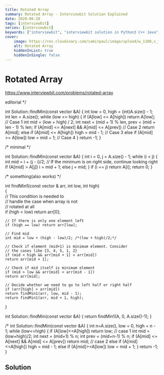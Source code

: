 ```yaml
---
title: Rotated Array
summary: Rotated Array - Interviewbit Solution Explained
date: 2020-06-20
tags: [interviewbit]
series: [interviewbit]
keywords: ["interviewbit", "interviewbit solution in Python3 C++ Java", "Rotated Array Solution Explained"]
cover:
    image: https://res.cloudinary.com/samirpaul/image/upload/w_1100,c_fit,co_rgb:FFFFFF,l_text:Arial_75_bold:Rotated Array - Solution Explained/problem-solving.webp
    alt: Rotated Array
    hiddenInList: true
    hiddenInSingle: false
---
```


# Rotated Array

https://www.interviewbit.com/problems/rotated-array

 editorial */

int Solution::findMin(const vector<int> &A) {
    int low = 0, high = (int)A.size() - 1;
    int len = A.size();
    while (low <= high) {
        if (A[low] <= A[high]) return A[low]; // Case 1
        int mid = (low + high) / 2;
        int next = (mid + 1) % len, prev = (mid + len - 1) % len;
        if (A[mid] <= A[next] && A[mid] <= A[prev]) // Case 2
            return A[mid];
        else if (A[mid] <= A[high]) high = mid - 1; // Case 3
        else if (A[mid] >= A[low]) low = mid + 1; // Case 4
    }
    return -1;
}

/* minimal */

int Solution::findMin(const vector<int> &A) {
    int i = 0, j = A.size() - 1;
    while (i < j) {
        int mid = i + (j - i)/2;
        // If the minimum is on right side, continue looking right
        if (A[mid] > A[j]) i = mid + 1;
        else j = mid;
    }
    if (i == j) return A[i];
    return 0;
}


/* something(also works) */

int findMin1(const vector<int> & arr, int low, int high)  
{  
    // This condition is needed to  
    // handle the case when array is not  
    // rotated at all  
    if (high < low) return arr[0];  
  
    // If there is only one element left  
    if (high == low) return arr[low];  
  
    // Find mid  
    int mid = low + (high - low)/2; /*(low + high)/2;*/
  
    // Check if element (mid+1) is minimum element. Consider  
    // the cases like {3, 4, 5, 1, 2}  
    if (mid < high && arr[mid + 1] < arr[mid])  
    return arr[mid + 1];  
  
    // Check if mid itself is minimum element  
    if (mid > low && arr[mid] < arr[mid - 1])  
    return arr[mid];  
  
    // Decide whether we need to go to left half or right half  
    if (arr[high] > arr[mid])  
    return findMin1(arr, low, mid - 1);  
    return findMin1(arr, mid + 1, high);  
} 


int Solution::findMin(const vector<int> &A) {
    return findMin1(A, 0, A.size()-1);
}


/*
int Solution::findMin(const vector<int> &A) {
    int n=A.size(), low = 0, high = n - 1;
    while (low<=high) {
        if (A[low]<=A[high]) return low; // case 1
        int mid = (low+high)/2;
        int next = (mid+1) % n;
        int prev = (mid+n-1) % n;
        if (A[mid] <= A[next] && A[mid] <= A[prev]) return mid; // case 2
        else if (A[mid]<=A[high]) high = mid - 1;
        else if (A[mid]>=A[low]) low = mid + 1;
    }
    return -1;
}
## Solution

```cpp


```